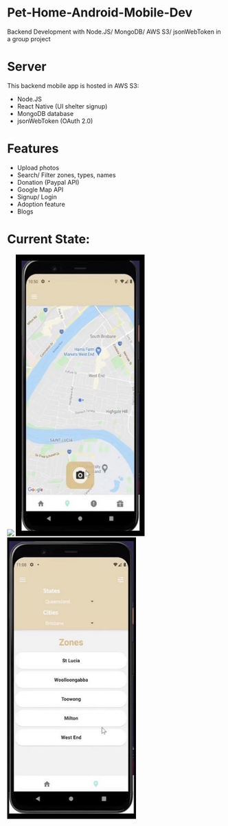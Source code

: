 # Pet-Home-Android-Mobile-Dev
Backend Development with Node.JS/ MongoDB/ AWS S3/ jsonWebToken in a group project

# Server
This backend mobile app is hosted in AWS S3:
- Node.JS
- React Native (UI shelter signup)
- MongoDB database
- jsonWebToken (OAuth 2.0) 

# Features
- Upload photos
- Search/ Filter zones, types, names
- Donation (Paypal API)
- Google Map API
- Signup/ Login
- Adoption feature
- Blogs 

# Current State:
<p float="left">
  <img src="https://github.com/uqsquach/Jason-Homepage/blob/main/public/projects/blog.png" padding="12" width="300" />
  <img src="https://github.com/uqsquach/Pet-Home-Android-Mobile-Dev/blob/main/img/map.png" margin-left="12px" width="300" /> 
  <img src="https://github.com/uqsquach/Pet-Home-Android-Mobile-Dev/blob/main/img/map-filter.png" margin-left="12px" width="300" />
</p>


